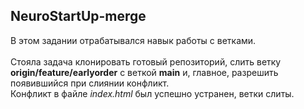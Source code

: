 ## NeuroStartUp-merge
В этом задании отрабатывался навык работы с ветками.
</br></br>
Стояла задача клонировать готовый репозиторий, слить ветку **origin/feature/earlyorder** с веткой **main** и, главное, разрешить появившийся при слиянии конфликт.</br>
Конфликт в файле *index.html* был успешно устранен, ветки слиты.
